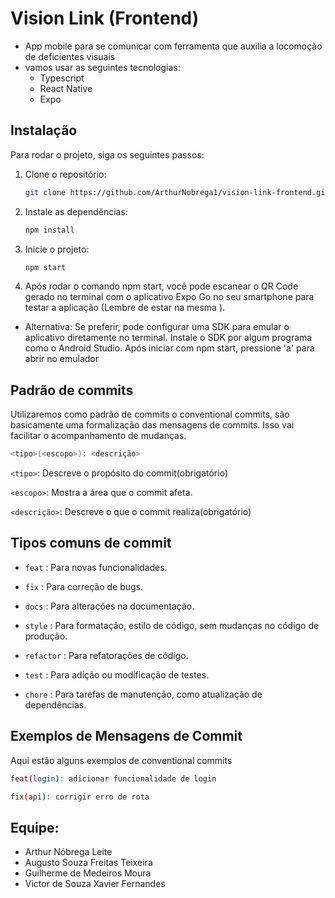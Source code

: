 # Vision Link (Frontend)

- App mobile para se comunicar com ferramenta que auxilia a locomoção de deficientes visuais
- vamos usar as seguintes tecnologias: 
   - Typescript
   - React Native
   - Expo

## Instalação
Para rodar o projeto, siga os seguintes passos:

1. Clone o repositório:
   ```bash
   git clone https://github.com/ArthurNobrega1/vision-link-frontend.git
   ```
2. Instale as dependências:
   ```bash
   npm install
   ```

3. Inicie o projeto:
   ```bash
   npm start
   ```
4. Após rodar o comando npm start, você pode escanear o QR Code gerado no terminal com o aplicativo Expo Go no seu smartphone para testar a aplicação (Lembre de estar na mesma ).

* Alternativa: Se preferir, pode configurar uma SDK para emular o aplicativo diretamente no terminal. Instale o SDK por algum programa como o Android Studio. Após iniciar com npm start, pressione 'a' para abrir no emulador

## Padrão de commits
Utilizaremos como padrão de commits o conventional commits, são basicamente uma formalização das mensagens de commits. Isso vai facilitar o acompanhamento de mudanças.

````sh
<tipo>(<escopo>): <descrição>
````

`<tipo>`: Descreve o propósito do commit(obrigatório)

`<escopo>`: Mostra a área que o commit afeta.

`<descrição>`: Descreve o que o commit realiza(obrigatório)
    

## Tipos comuns de commit 

- `feat` : Para novas funcionalidades.

- `fix` : Para correção de bugs.

- `docs` : Para alterações na documentação.

- `style` : Para formatação, estilo de código, sem mudanças no código de produção.

- `refactor` : Para refatorações de código.

- `test` : Para adição ou modificação de testes.

- `chore` : Para tarefas de manutenção, como atualização de dependências.

## Exemplos de Mensagens de Commit
Aqui estão alguns exemplos de conventional commits

```sh
feat(login): adicionar funcionalidade de login 
```
```sh
fix(api): corrigir erro de rota 
```
## Equipe:

- Arthur Nóbrega Leite
- Augusto Souza Freitas Teixeira
- Guilherme de Medeiros Moura
- Victor de Souza Xavier Fernandes 
